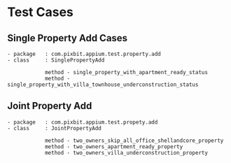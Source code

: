 # Test Cases


## Single Property Add Cases
	- package	: com.pixbit.appium.test.property.add
	- class		: SinglePropertyAdd
	
				method - single_property_with_apartment_ready_status
				method - single_property_with_villa_townhouse_underconstruction_status
	
## Joint Property Add
	- package 	: com.pixbit.appium.test.propety.add
	- class		: JointPropertyAdd
	
				method - two_owners_skip_all_office_shellandcore_property
				method - two_owners_apartment_ready_property
				method - two_owners_villa_underconstruction_property